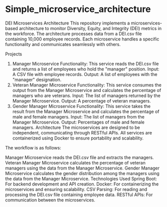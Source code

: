# Simple_microservice_architecture

DEI Microservices Architecture
This repository implements a microservices-based architecture to monitor Diversity, Equity, and Integrity (DEI) metrics in the workforce. The architecture processes data from a DEI.csv file containing 10,000 employee records. Each microservice handles a specific functionality and communicates seamlessly with others.

Projects
1. Manager Microservice
Functionality: This service reads the DEI.csv file and returns a list of employees who hold the "manager" position.
Input: A CSV file with employee records.
Output: A list of employees with the "manager" designation.
2. Veteran Manager Microservice
Functionality: This service consumes the output from the Manager Microservice and calculates the percentage of managers who are veterans.
Input: The list of managers returned by the Manager Microservice.
Output: A percentage of veteran managers.
3. Gender Manager Microservice
Functionality: This service takes the result from the Manager Microservice and calculates the percentage of male and female managers.
Input: The list of managers from the Manager Microservice.
Output: Percentages of male and female managers.
Architecture
The microservices are designed to be independent, communicating through RESTful APIs. All services are containerized using Docker to ensure portability and scalability.

The workflow is as follows:

Manager Microservice reads the DEI.csv file and extracts the managers.
Veteran Manager Microservice calculates the percentage of veteran managers using the data from the Manager Microservice.
Gender Manager Microservice calculates the gender distribution among the managers using the data from the Manager Microservice.
Technologies Used
Spring Boot: For backend development and API creation.
Docker: For containerizing the microservices and ensuring scalability.
CSV Parsing: For reading and processing the DEI.csv file containing employee data.
RESTful APIs: For communication between the microservices.


